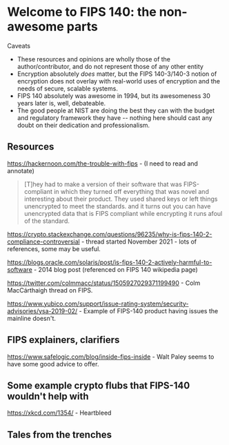 # Welcome to FIPS 140: the non-awesome parts

Caveats

* These resources and opinions are wholly those of the author/contributor, and do not represent those of any other entity
* Encryption absolutely _does_ matter, but the FIPS 140-3/140-3 notion of encryption does not overlay with real-world uses of encryption and the needs of secure, scalable systems.
* FIPS 140 absolutely was awesome in 1994, but its awesomeness 30 years later is, well, debateable.
* The good people at NIST are doing the best they can with the budget and regulatory framework they have -- nothing here should cast any doubt on their dedication and professionalism.

## Resources

https://hackernoon.com/the-trouble-with-fips - (I need to read and annotate)
> [T]hey had to make a version of their software that was FIPS-compliant in which they turned off everything that was novel and interesting about their product. They used shared keys or left things unencrypted to meet the standards. and it turns out you can have unencrypted data that is FIPS compliant while encrypting it runs afoul of the standard.

https://crypto.stackexchange.com/questions/96235/why-is-fips-140-2-compliance-controversial - thread started November 2021 - lots of  references, some may be useful.

https://blogs.oracle.com/solaris/post/is-fips-140-2-actively-harmful-to-software - 2014 blog post (referenced on FIPS 140 wikipedia page)

https://twitter.com/colmmacc/status/1505927029371199490 - Colm MacCárthaigh thread on FIPS. 

https://www.yubico.com/support/issue-rating-system/security-advisories/ysa-2019-02/ - Example of FIPS-140 product having issues the mainline doesn't.


## FIPS explainers, clarifiers

https://www.safelogic.com/blog/inside-fips-inside - Walt Paley seems to have some good advice to offer.

## Some example crypto flubs that FIPS-140 wouldn't help with

https://xkcd.com/1354/ - Heartbleed

## Tales from the trenches

